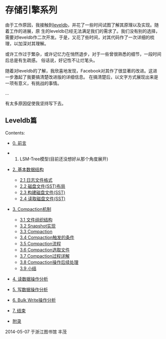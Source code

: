 # 存储引擎系列



由于工作原因，我接触到[leveldb](https://code.google.com/p/leveldb/)，并花了一些时间试图了解其原理以及实现。随着工作的进展，原
生的leveldb已经无法满足我们的需求了。我们没有别的选择，需要对leveldb作二次开发。于是，又花了些时间，对其代码作了一次详细的梳
理，以加深对其理解。

或许工作过于繁杂，或许记忆力在悄然退步，对于一些曾很熟悉的细节，一段时间后总是有生疏感。 俗话说，好记性不让烂笔头。

随着对leveldb的了解，我欣喜地发现，Facebook对其作了很显著的改进。这进一步激起了我要搞清楚改进版的详细信息。 在搞清楚后，以文字方式展现出来是一项有意义，有挑战的事情。

...

有太多原因促使我坚持写下去。

## Leveldb篇

Contents:
* [0. 前言](https://github.com/fengmao/notes/blob/master/xproject/Introduction.md)
* 1. LSM-Tree模型(目前还没想好从那个角度展开)
* [2. 基本数据结构](https://github.com/fengmao/notes/blob/master/xproject/BaseDefination.md)
  * [2.1 日志文件格式](https://github.com/fengmao/notes/blob/master/xproject/BaseDefination.md#21-%E6%97%A5%E5%BF%97%E6%96%87%E4%BB%B6%E6%A0%BC%E5%BC%8F)
  * [2.2 磁盘文件(SST)布局](https://github.com/fengmao/notes/blob/master/xproject/BaseDefination.md#22-%E7%A3%81%E7%9B%98%E6%96%87%E4%BB%B6sst%E5%B8%83%E5%B1%80)
  * [2.3 构建磁盘文件(SST)](https://github.com/fengmao/notes/blob/master/xproject/BaseDefination.md#23-%E7%A3%81%E7%9B%98%E6%96%87%E4%BB%B6sst%E6%9E%84%E5%BB%BA)
  * [2.4 读取磁盘文件(SST)](https://github.com/fengmao/notes/blob/master/xproject/BaseDefination.md#24-%E8%AF%BB%E5%8F%96sst%E6%96%87%E4%BB%B6)
* [3. Compaction机制](https://github.com/fengmao/notes/blob/master/xproject/Compaction.md)
  * [3.1 文件组织结构](https://github.com/fengmao/notes/blob/master/xproject/Compaction.md#31-%E6%96%87%E4%BB%B6%E7%BB%84%E7%BB%87%E7%BB%93%E6%9E%84)
  * [3.2 Snapshot实现](https://github.com/fengmao/notes/blob/master/xproject/Compaction.md#32-snapshot%E5%AE%9E%E7%8E%B0)
  * [3.3 Compaction](https://github.com/fengmao/notes/blob/master/xproject/Compaction.md#33-compaction)
  * [3.4 Compaction触发的条件](https://github.com/fengmao/notes/blob/master/xproject/Compaction.md#34-compaction%E8%A7%A6%E5%8F%91%E7%9A%84%E6%9D%A1%E4%BB%B6)
  * [3.5 Compaction流程](https://github.com/fengmao/notes/blob/master/xproject/Compaction.md#35-compaction%E6%93%8D%E4%BD%9C%E6%B5%81%E7%A8%8B)
  * [3.6 Compaction选取文件](https://github.com/fengmao/notes/blob/master/xproject/Compaction.md#36-%E9%80%89%E5%8F%96%E5%8F%82%E4%B8%8Ecompaction%E6%93%8D%E4%BD%9C%E7%9A%84%E6%96%87%E4%BB%B6)
  * [3.7 Compaction过程详解](https://github.com/fengmao/notes/blob/master/xproject/Compaction.md#37-compaction%E6%93%8D%E4%BD%9C%E7%9A%84%E8%AF%A6%E8%A7%A3)
  * [3.8 Compaction操作后续处理](https://github.com/fengmao/notes/blob/master/xproject/Compaction.md#38-compaction%E6%93%8D%E4%BD%9C%E8%BE%93%E5%87%BA%E6%96%87%E4%BB%B6)
  * [3.9 小结](https://github.com/fengmao/notes/blob/master/xproject/Compaction.md#39-%E5%B0%8F%E7%BB%93)

* [4. 读数据操作分析](www.undefined.com)
* [5. 写数据操作分析](www.undefined.com)
* [6. Bulk Write操作分析](www.undefined.com)
* [7. 结束](www.undefined.com)
* [附录](www.undefined.com)

2014-05-07 于浙江图书馆 丰茂

